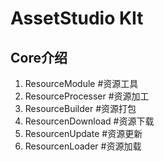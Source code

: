 # AssetStudio KIt 
## Core介绍
1. ResourceModule #资源工具
2. ResourceProcesser #资源加工
3. ResourceBuilder #资源打包
4. ResourcenDownload #资源下载
5. ResourcenUpdate #资源更新
6. ResourcenLoader #资源加载